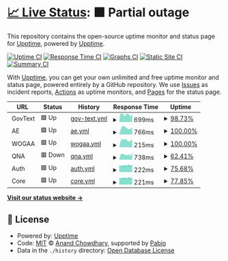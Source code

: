 # [📈 Live Status](https://upptime.github.io/upptime): <!--live status--> **🟧 Partial outage**

This repository contains the open-source uptime monitor and status page for [Upptime](https://upptime.js.org), powered by [Upptime](https://github.com/upptime/upptime).

[![Uptime CI](https://github.com/nhs-work/test-upptime/workflows/Uptime%20CI/badge.svg)](https://github.com/nhs-work/test-upptime/actions?query=workflow%3A%22Uptime+CI%22)
[![Response Time CI](https://github.com/nhs-work/test-upptime/workflows/Response%20Time%20CI/badge.svg)](https://github.com/nhs-work/test-upptime/actions?query=workflow%3A%22Response+Time+CI%22)
[![Graphs CI](https://github.com/nhs-work/test-upptime/workflows/Graphs%20CI/badge.svg)](https://github.com/nhs-work/test-upptime/actions?query=workflow%3A%22Graphs+CI%22)
[![Static Site CI](https://github.com/nhs-work/test-upptime/workflows/Static%20Site%20CI/badge.svg)](https://github.com/nhs-work/test-upptime/actions?query=workflow%3A%22Static+Site+CI%22)
[![Summary CI](https://github.com/nhs-work/test-upptime/workflows/Summary%20CI/badge.svg)](https://github.com/nhs-work/test-upptime/actions?query=workflow%3A%22Summary+CI%22)

With [Upptime](https://upptime.js.org), you can get your own unlimited and free uptime monitor and status page, powered entirely by a GitHub repository. We use [Issues](https://github.com/upptime/upptime/issues) as incident reports, [Actions](https://github.com/nhs-work/test-upptime/actions) as uptime monitors, and [Pages](https://upptime.github.io/upptime) for the status page.

<!--start: status pages-->
<!-- This summary is generated by Upptime (https://github.com/upptime/upptime) -->
<!-- Do not edit this manually, your changes will be overwritten -->
<!-- prettier-ignore -->
| URL | Status | History | Response Time | Uptime |
| --- | ------ | ------- | ------------- | ------ |
| <img alt="" src="https://icons.duckduckgo.com/ip3/null.ico" height="13"> GovText | 🟩 Up | [gov-text.yml](https://github.com/nhs-work/test-upptime/commits/HEAD/history/gov-text.yml) | <details><summary><img alt="Response time graph" src="./graphs/gov-text/response-time-week.png" height="20"> 699ms</summary><br><a href="https://nhs-work.github.io/test-upptime/history/gov-text"><img alt="Response time 699" src="https://img.shields.io/endpoint?url=https%3A%2F%2Fraw.githubusercontent.com%2Fnhs-work%2Ftest-upptime%2FHEAD%2Fapi%2Fgov-text%2Fresponse-time.json"></a><br><a href="https://nhs-work.github.io/test-upptime/history/gov-text"><img alt="24-hour response time 788" src="https://img.shields.io/endpoint?url=https%3A%2F%2Fraw.githubusercontent.com%2Fnhs-work%2Ftest-upptime%2FHEAD%2Fapi%2Fgov-text%2Fresponse-time-day.json"></a><br><a href="https://nhs-work.github.io/test-upptime/history/gov-text"><img alt="7-day response time 699" src="https://img.shields.io/endpoint?url=https%3A%2F%2Fraw.githubusercontent.com%2Fnhs-work%2Ftest-upptime%2FHEAD%2Fapi%2Fgov-text%2Fresponse-time-week.json"></a><br><a href="https://nhs-work.github.io/test-upptime/history/gov-text"><img alt="30-day response time 699" src="https://img.shields.io/endpoint?url=https%3A%2F%2Fraw.githubusercontent.com%2Fnhs-work%2Ftest-upptime%2FHEAD%2Fapi%2Fgov-text%2Fresponse-time-month.json"></a><br><a href="https://nhs-work.github.io/test-upptime/history/gov-text"><img alt="1-year response time 699" src="https://img.shields.io/endpoint?url=https%3A%2F%2Fraw.githubusercontent.com%2Fnhs-work%2Ftest-upptime%2FHEAD%2Fapi%2Fgov-text%2Fresponse-time-year.json"></a></details> | <details><summary><a href="https://nhs-work.github.io/test-upptime/history/gov-text">98.73%</a></summary><a href="https://nhs-work.github.io/test-upptime/history/gov-text"><img alt="All-time uptime 98.73%" src="https://img.shields.io/endpoint?url=https%3A%2F%2Fraw.githubusercontent.com%2Fnhs-work%2Ftest-upptime%2FHEAD%2Fapi%2Fgov-text%2Fuptime.json"></a><br><a href="https://nhs-work.github.io/test-upptime/history/gov-text"><img alt="24-hour uptime 100.00%" src="https://img.shields.io/endpoint?url=https%3A%2F%2Fraw.githubusercontent.com%2Fnhs-work%2Ftest-upptime%2FHEAD%2Fapi%2Fgov-text%2Fuptime-day.json"></a><br><a href="https://nhs-work.github.io/test-upptime/history/gov-text"><img alt="7-day uptime 98.73%" src="https://img.shields.io/endpoint?url=https%3A%2F%2Fraw.githubusercontent.com%2Fnhs-work%2Ftest-upptime%2FHEAD%2Fapi%2Fgov-text%2Fuptime-week.json"></a><br><a href="https://nhs-work.github.io/test-upptime/history/gov-text"><img alt="30-day uptime 98.73%" src="https://img.shields.io/endpoint?url=https%3A%2F%2Fraw.githubusercontent.com%2Fnhs-work%2Ftest-upptime%2FHEAD%2Fapi%2Fgov-text%2Fuptime-month.json"></a><br><a href="https://nhs-work.github.io/test-upptime/history/gov-text"><img alt="1-year uptime 98.73%" src="https://img.shields.io/endpoint?url=https%3A%2F%2Fraw.githubusercontent.com%2Fnhs-work%2Ftest-upptime%2FHEAD%2Fapi%2Fgov-text%2Fuptime-year.json"></a></details>
| <img alt="" src="https://icons.duckduckgo.com/ip3/null.ico" height="13"> AE | 🟩 Up | [ae.yml](https://github.com/nhs-work/test-upptime/commits/HEAD/history/ae.yml) | <details><summary><img alt="Response time graph" src="./graphs/ae/response-time-week.png" height="20"> 766ms</summary><br><a href="https://nhs-work.github.io/test-upptime/history/ae"><img alt="Response time 766" src="https://img.shields.io/endpoint?url=https%3A%2F%2Fraw.githubusercontent.com%2Fnhs-work%2Ftest-upptime%2FHEAD%2Fapi%2Fae%2Fresponse-time.json"></a><br><a href="https://nhs-work.github.io/test-upptime/history/ae"><img alt="24-hour response time 811" src="https://img.shields.io/endpoint?url=https%3A%2F%2Fraw.githubusercontent.com%2Fnhs-work%2Ftest-upptime%2FHEAD%2Fapi%2Fae%2Fresponse-time-day.json"></a><br><a href="https://nhs-work.github.io/test-upptime/history/ae"><img alt="7-day response time 766" src="https://img.shields.io/endpoint?url=https%3A%2F%2Fraw.githubusercontent.com%2Fnhs-work%2Ftest-upptime%2FHEAD%2Fapi%2Fae%2Fresponse-time-week.json"></a><br><a href="https://nhs-work.github.io/test-upptime/history/ae"><img alt="30-day response time 766" src="https://img.shields.io/endpoint?url=https%3A%2F%2Fraw.githubusercontent.com%2Fnhs-work%2Ftest-upptime%2FHEAD%2Fapi%2Fae%2Fresponse-time-month.json"></a><br><a href="https://nhs-work.github.io/test-upptime/history/ae"><img alt="1-year response time 766" src="https://img.shields.io/endpoint?url=https%3A%2F%2Fraw.githubusercontent.com%2Fnhs-work%2Ftest-upptime%2FHEAD%2Fapi%2Fae%2Fresponse-time-year.json"></a></details> | <details><summary><a href="https://nhs-work.github.io/test-upptime/history/ae">100.00%</a></summary><a href="https://nhs-work.github.io/test-upptime/history/ae"><img alt="All-time uptime 100.00%" src="https://img.shields.io/endpoint?url=https%3A%2F%2Fraw.githubusercontent.com%2Fnhs-work%2Ftest-upptime%2FHEAD%2Fapi%2Fae%2Fuptime.json"></a><br><a href="https://nhs-work.github.io/test-upptime/history/ae"><img alt="24-hour uptime 100.00%" src="https://img.shields.io/endpoint?url=https%3A%2F%2Fraw.githubusercontent.com%2Fnhs-work%2Ftest-upptime%2FHEAD%2Fapi%2Fae%2Fuptime-day.json"></a><br><a href="https://nhs-work.github.io/test-upptime/history/ae"><img alt="7-day uptime 100.00%" src="https://img.shields.io/endpoint?url=https%3A%2F%2Fraw.githubusercontent.com%2Fnhs-work%2Ftest-upptime%2FHEAD%2Fapi%2Fae%2Fuptime-week.json"></a><br><a href="https://nhs-work.github.io/test-upptime/history/ae"><img alt="30-day uptime 100.00%" src="https://img.shields.io/endpoint?url=https%3A%2F%2Fraw.githubusercontent.com%2Fnhs-work%2Ftest-upptime%2FHEAD%2Fapi%2Fae%2Fuptime-month.json"></a><br><a href="https://nhs-work.github.io/test-upptime/history/ae"><img alt="1-year uptime 100.00%" src="https://img.shields.io/endpoint?url=https%3A%2F%2Fraw.githubusercontent.com%2Fnhs-work%2Ftest-upptime%2FHEAD%2Fapi%2Fae%2Fuptime-year.json"></a></details>
| <img alt="" src="https://icons.duckduckgo.com/ip3/null.ico" height="13"> WOGAA | 🟩 Up | [wogaa.yml](https://github.com/nhs-work/test-upptime/commits/HEAD/history/wogaa.yml) | <details><summary><img alt="Response time graph" src="./graphs/wogaa/response-time-week.png" height="20"> 215ms</summary><br><a href="https://nhs-work.github.io/test-upptime/history/wogaa"><img alt="Response time 215" src="https://img.shields.io/endpoint?url=https%3A%2F%2Fraw.githubusercontent.com%2Fnhs-work%2Ftest-upptime%2FHEAD%2Fapi%2Fwogaa%2Fresponse-time.json"></a><br><a href="https://nhs-work.github.io/test-upptime/history/wogaa"><img alt="24-hour response time 236" src="https://img.shields.io/endpoint?url=https%3A%2F%2Fraw.githubusercontent.com%2Fnhs-work%2Ftest-upptime%2FHEAD%2Fapi%2Fwogaa%2Fresponse-time-day.json"></a><br><a href="https://nhs-work.github.io/test-upptime/history/wogaa"><img alt="7-day response time 215" src="https://img.shields.io/endpoint?url=https%3A%2F%2Fraw.githubusercontent.com%2Fnhs-work%2Ftest-upptime%2FHEAD%2Fapi%2Fwogaa%2Fresponse-time-week.json"></a><br><a href="https://nhs-work.github.io/test-upptime/history/wogaa"><img alt="30-day response time 215" src="https://img.shields.io/endpoint?url=https%3A%2F%2Fraw.githubusercontent.com%2Fnhs-work%2Ftest-upptime%2FHEAD%2Fapi%2Fwogaa%2Fresponse-time-month.json"></a><br><a href="https://nhs-work.github.io/test-upptime/history/wogaa"><img alt="1-year response time 215" src="https://img.shields.io/endpoint?url=https%3A%2F%2Fraw.githubusercontent.com%2Fnhs-work%2Ftest-upptime%2FHEAD%2Fapi%2Fwogaa%2Fresponse-time-year.json"></a></details> | <details><summary><a href="https://nhs-work.github.io/test-upptime/history/wogaa">100.00%</a></summary><a href="https://nhs-work.github.io/test-upptime/history/wogaa"><img alt="All-time uptime 100.00%" src="https://img.shields.io/endpoint?url=https%3A%2F%2Fraw.githubusercontent.com%2Fnhs-work%2Ftest-upptime%2FHEAD%2Fapi%2Fwogaa%2Fuptime.json"></a><br><a href="https://nhs-work.github.io/test-upptime/history/wogaa"><img alt="24-hour uptime 100.00%" src="https://img.shields.io/endpoint?url=https%3A%2F%2Fraw.githubusercontent.com%2Fnhs-work%2Ftest-upptime%2FHEAD%2Fapi%2Fwogaa%2Fuptime-day.json"></a><br><a href="https://nhs-work.github.io/test-upptime/history/wogaa"><img alt="7-day uptime 100.00%" src="https://img.shields.io/endpoint?url=https%3A%2F%2Fraw.githubusercontent.com%2Fnhs-work%2Ftest-upptime%2FHEAD%2Fapi%2Fwogaa%2Fuptime-week.json"></a><br><a href="https://nhs-work.github.io/test-upptime/history/wogaa"><img alt="30-day uptime 100.00%" src="https://img.shields.io/endpoint?url=https%3A%2F%2Fraw.githubusercontent.com%2Fnhs-work%2Ftest-upptime%2FHEAD%2Fapi%2Fwogaa%2Fuptime-month.json"></a><br><a href="https://nhs-work.github.io/test-upptime/history/wogaa"><img alt="1-year uptime 100.00%" src="https://img.shields.io/endpoint?url=https%3A%2F%2Fraw.githubusercontent.com%2Fnhs-work%2Ftest-upptime%2FHEAD%2Fapi%2Fwogaa%2Fuptime-year.json"></a></details>
| <img alt="" src="https://icons.duckduckgo.com/ip3/null.ico" height="13"> QNA | 🟥 Down | [qna.yml](https://github.com/nhs-work/test-upptime/commits/HEAD/history/qna.yml) | <details><summary><img alt="Response time graph" src="./graphs/qna/response-time-week.png" height="20"> 738ms</summary><br><a href="https://nhs-work.github.io/test-upptime/history/qna"><img alt="Response time 738" src="https://img.shields.io/endpoint?url=https%3A%2F%2Fraw.githubusercontent.com%2Fnhs-work%2Ftest-upptime%2FHEAD%2Fapi%2Fqna%2Fresponse-time.json"></a><br><a href="https://nhs-work.github.io/test-upptime/history/qna"><img alt="24-hour response time 1012" src="https://img.shields.io/endpoint?url=https%3A%2F%2Fraw.githubusercontent.com%2Fnhs-work%2Ftest-upptime%2FHEAD%2Fapi%2Fqna%2Fresponse-time-day.json"></a><br><a href="https://nhs-work.github.io/test-upptime/history/qna"><img alt="7-day response time 738" src="https://img.shields.io/endpoint?url=https%3A%2F%2Fraw.githubusercontent.com%2Fnhs-work%2Ftest-upptime%2FHEAD%2Fapi%2Fqna%2Fresponse-time-week.json"></a><br><a href="https://nhs-work.github.io/test-upptime/history/qna"><img alt="30-day response time 738" src="https://img.shields.io/endpoint?url=https%3A%2F%2Fraw.githubusercontent.com%2Fnhs-work%2Ftest-upptime%2FHEAD%2Fapi%2Fqna%2Fresponse-time-month.json"></a><br><a href="https://nhs-work.github.io/test-upptime/history/qna"><img alt="1-year response time 738" src="https://img.shields.io/endpoint?url=https%3A%2F%2Fraw.githubusercontent.com%2Fnhs-work%2Ftest-upptime%2FHEAD%2Fapi%2Fqna%2Fresponse-time-year.json"></a></details> | <details><summary><a href="https://nhs-work.github.io/test-upptime/history/qna">62.41%</a></summary><a href="https://nhs-work.github.io/test-upptime/history/qna"><img alt="All-time uptime 62.41%" src="https://img.shields.io/endpoint?url=https%3A%2F%2Fraw.githubusercontent.com%2Fnhs-work%2Ftest-upptime%2FHEAD%2Fapi%2Fqna%2Fuptime.json"></a><br><a href="https://nhs-work.github.io/test-upptime/history/qna"><img alt="24-hour uptime 0.00%" src="https://img.shields.io/endpoint?url=https%3A%2F%2Fraw.githubusercontent.com%2Fnhs-work%2Ftest-upptime%2FHEAD%2Fapi%2Fqna%2Fuptime-day.json"></a><br><a href="https://nhs-work.github.io/test-upptime/history/qna"><img alt="7-day uptime 62.41%" src="https://img.shields.io/endpoint?url=https%3A%2F%2Fraw.githubusercontent.com%2Fnhs-work%2Ftest-upptime%2FHEAD%2Fapi%2Fqna%2Fuptime-week.json"></a><br><a href="https://nhs-work.github.io/test-upptime/history/qna"><img alt="30-day uptime 62.41%" src="https://img.shields.io/endpoint?url=https%3A%2F%2Fraw.githubusercontent.com%2Fnhs-work%2Ftest-upptime%2FHEAD%2Fapi%2Fqna%2Fuptime-month.json"></a><br><a href="https://nhs-work.github.io/test-upptime/history/qna"><img alt="1-year uptime 62.41%" src="https://img.shields.io/endpoint?url=https%3A%2F%2Fraw.githubusercontent.com%2Fnhs-work%2Ftest-upptime%2FHEAD%2Fapi%2Fqna%2Fuptime-year.json"></a></details>
| <img alt="" src="https://icons.duckduckgo.com/ip3/null.ico" height="13"> Auth | 🟩 Up | [auth.yml](https://github.com/nhs-work/test-upptime/commits/HEAD/history/auth.yml) | <details><summary><img alt="Response time graph" src="./graphs/auth/response-time-week.png" height="20"> 222ms</summary><br><a href="https://nhs-work.github.io/test-upptime/history/auth"><img alt="Response time 222" src="https://img.shields.io/endpoint?url=https%3A%2F%2Fraw.githubusercontent.com%2Fnhs-work%2Ftest-upptime%2FHEAD%2Fapi%2Fauth%2Fresponse-time.json"></a><br><a href="https://nhs-work.github.io/test-upptime/history/auth"><img alt="24-hour response time 228" src="https://img.shields.io/endpoint?url=https%3A%2F%2Fraw.githubusercontent.com%2Fnhs-work%2Ftest-upptime%2FHEAD%2Fapi%2Fauth%2Fresponse-time-day.json"></a><br><a href="https://nhs-work.github.io/test-upptime/history/auth"><img alt="7-day response time 222" src="https://img.shields.io/endpoint?url=https%3A%2F%2Fraw.githubusercontent.com%2Fnhs-work%2Ftest-upptime%2FHEAD%2Fapi%2Fauth%2Fresponse-time-week.json"></a><br><a href="https://nhs-work.github.io/test-upptime/history/auth"><img alt="30-day response time 222" src="https://img.shields.io/endpoint?url=https%3A%2F%2Fraw.githubusercontent.com%2Fnhs-work%2Ftest-upptime%2FHEAD%2Fapi%2Fauth%2Fresponse-time-month.json"></a><br><a href="https://nhs-work.github.io/test-upptime/history/auth"><img alt="1-year response time 222" src="https://img.shields.io/endpoint?url=https%3A%2F%2Fraw.githubusercontent.com%2Fnhs-work%2Ftest-upptime%2FHEAD%2Fapi%2Fauth%2Fresponse-time-year.json"></a></details> | <details><summary><a href="https://nhs-work.github.io/test-upptime/history/auth">75.68%</a></summary><a href="https://nhs-work.github.io/test-upptime/history/auth"><img alt="All-time uptime 75.68%" src="https://img.shields.io/endpoint?url=https%3A%2F%2Fraw.githubusercontent.com%2Fnhs-work%2Ftest-upptime%2FHEAD%2Fapi%2Fauth%2Fuptime.json"></a><br><a href="https://nhs-work.github.io/test-upptime/history/auth"><img alt="24-hour uptime 74.27%" src="https://img.shields.io/endpoint?url=https%3A%2F%2Fraw.githubusercontent.com%2Fnhs-work%2Ftest-upptime%2FHEAD%2Fapi%2Fauth%2Fuptime-day.json"></a><br><a href="https://nhs-work.github.io/test-upptime/history/auth"><img alt="7-day uptime 75.68%" src="https://img.shields.io/endpoint?url=https%3A%2F%2Fraw.githubusercontent.com%2Fnhs-work%2Ftest-upptime%2FHEAD%2Fapi%2Fauth%2Fuptime-week.json"></a><br><a href="https://nhs-work.github.io/test-upptime/history/auth"><img alt="30-day uptime 75.68%" src="https://img.shields.io/endpoint?url=https%3A%2F%2Fraw.githubusercontent.com%2Fnhs-work%2Ftest-upptime%2FHEAD%2Fapi%2Fauth%2Fuptime-month.json"></a><br><a href="https://nhs-work.github.io/test-upptime/history/auth"><img alt="1-year uptime 75.68%" src="https://img.shields.io/endpoint?url=https%3A%2F%2Fraw.githubusercontent.com%2Fnhs-work%2Ftest-upptime%2FHEAD%2Fapi%2Fauth%2Fuptime-year.json"></a></details>
| <img alt="" src="https://icons.duckduckgo.com/ip3/null.ico" height="13"> Core | 🟩 Up | [core.yml](https://github.com/nhs-work/test-upptime/commits/HEAD/history/core.yml) | <details><summary><img alt="Response time graph" src="./graphs/core/response-time-week.png" height="20"> 221ms</summary><br><a href="https://nhs-work.github.io/test-upptime/history/core"><img alt="Response time 221" src="https://img.shields.io/endpoint?url=https%3A%2F%2Fraw.githubusercontent.com%2Fnhs-work%2Ftest-upptime%2FHEAD%2Fapi%2Fcore%2Fresponse-time.json"></a><br><a href="https://nhs-work.github.io/test-upptime/history/core"><img alt="24-hour response time 228" src="https://img.shields.io/endpoint?url=https%3A%2F%2Fraw.githubusercontent.com%2Fnhs-work%2Ftest-upptime%2FHEAD%2Fapi%2Fcore%2Fresponse-time-day.json"></a><br><a href="https://nhs-work.github.io/test-upptime/history/core"><img alt="7-day response time 221" src="https://img.shields.io/endpoint?url=https%3A%2F%2Fraw.githubusercontent.com%2Fnhs-work%2Ftest-upptime%2FHEAD%2Fapi%2Fcore%2Fresponse-time-week.json"></a><br><a href="https://nhs-work.github.io/test-upptime/history/core"><img alt="30-day response time 221" src="https://img.shields.io/endpoint?url=https%3A%2F%2Fraw.githubusercontent.com%2Fnhs-work%2Ftest-upptime%2FHEAD%2Fapi%2Fcore%2Fresponse-time-month.json"></a><br><a href="https://nhs-work.github.io/test-upptime/history/core"><img alt="1-year response time 221" src="https://img.shields.io/endpoint?url=https%3A%2F%2Fraw.githubusercontent.com%2Fnhs-work%2Ftest-upptime%2FHEAD%2Fapi%2Fcore%2Fresponse-time-year.json"></a></details> | <details><summary><a href="https://nhs-work.github.io/test-upptime/history/core">77.85%</a></summary><a href="https://nhs-work.github.io/test-upptime/history/core"><img alt="All-time uptime 77.85%" src="https://img.shields.io/endpoint?url=https%3A%2F%2Fraw.githubusercontent.com%2Fnhs-work%2Ftest-upptime%2FHEAD%2Fapi%2Fcore%2Fuptime.json"></a><br><a href="https://nhs-work.github.io/test-upptime/history/core"><img alt="24-hour uptime 76.50%" src="https://img.shields.io/endpoint?url=https%3A%2F%2Fraw.githubusercontent.com%2Fnhs-work%2Ftest-upptime%2FHEAD%2Fapi%2Fcore%2Fuptime-day.json"></a><br><a href="https://nhs-work.github.io/test-upptime/history/core"><img alt="7-day uptime 77.85%" src="https://img.shields.io/endpoint?url=https%3A%2F%2Fraw.githubusercontent.com%2Fnhs-work%2Ftest-upptime%2FHEAD%2Fapi%2Fcore%2Fuptime-week.json"></a><br><a href="https://nhs-work.github.io/test-upptime/history/core"><img alt="30-day uptime 77.85%" src="https://img.shields.io/endpoint?url=https%3A%2F%2Fraw.githubusercontent.com%2Fnhs-work%2Ftest-upptime%2FHEAD%2Fapi%2Fcore%2Fuptime-month.json"></a><br><a href="https://nhs-work.github.io/test-upptime/history/core"><img alt="1-year uptime 77.85%" src="https://img.shields.io/endpoint?url=https%3A%2F%2Fraw.githubusercontent.com%2Fnhs-work%2Ftest-upptime%2FHEAD%2Fapi%2Fcore%2Fuptime-year.json"></a></details>

<!--end: status pages-->

[**Visit our status website →**](https://upptime.github.io/upptime)

## 📄 License

- Powered by: [Upptime](https://github.com/upptime/upptime)
- Code: [MIT](./LICENSE) © [Anand Chowdhary](https://anandchowdhary.com), supported by [Pabio](https://pabio.com)
- Data in the `./history` directory: [Open Database License](https://opendatacommons.org/licenses/odbl/1-0/)

